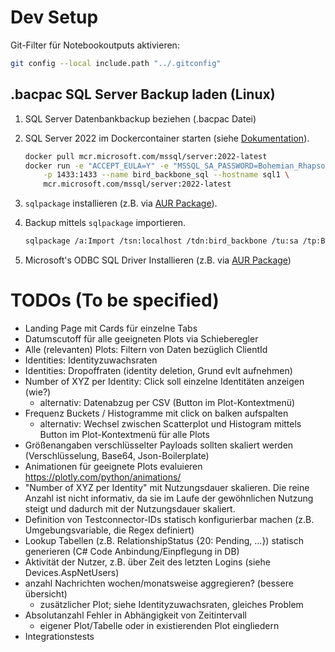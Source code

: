 # Dev Setup

Git-Filter für Notebookoutputs aktivieren:

```bash
git config --local include.path "../.gitconfig"
```

## .bacpac SQL Server Backup laden (Linux)

1. SQL Server Datenbankbackup beziehen (.bacpac Datei)
2. SQL Server 2022 im Dockercontainer starten (siehe [Dokumentation](https://learn.microsoft.com/en-us/sql/linux/quickstart-install-connect-docker)).

    ```bash
    docker pull mcr.microsoft.com/mssql/server:2022-latest
    docker run -e "ACCEPT_EULA=Y" -e "MSSQL_SA_PASSWORD=Bohemian_Rhapsody2024" \
        -p 1433:1433 --name bird_backbone_sql --hostname sql1 \
        mcr.microsoft.com/mssql/server:2022-latest
    ```
3. `sqlpackage` installieren (z.B. via [AUR Package](https://aur.archlinux.org/packages/sqlpackage)).
4. Backup mittels `sqlpackage` importieren.

    ```bash
    sqlpackage /a:Import /tsn:localhost /tdn:bird_backbone /tu:sa /tp:Bohemian_Rhapsody2024 /TargetEncryptConnection:false /sf:sql-bird-backup.bacpac
    ```

5. Microsoft's ODBC SQL Driver Installieren (z.B. via [AUR Package](https://aur.archlinux.org/packages/msodbcsql))


# TODOs (To be specified)

- Landing Page mit Cards für einzelne Tabs
- Datumscutoff für alle geeigneten Plots via Schieberegler
- Alle (relevanten) Plots: Filtern von Daten bezüglich ClientId
- Identities: Identityzuwachsraten
- Identities: Dropoffraten (identity deletion, Grund evlt aufnehmen)
- Number of XYZ per Identity: Click soll einzelne Identitäten anzeigen (wie?)
    - alternativ: Datenabzug per CSV (Button im Plot-Kontextmenü)
-  Frequenz Buckets / Histogramme mit click on balken aufspalten
    - alternativ: Wechsel zwischen Scatterplot und Histogram mittels Button im Plot-Kontextmenü für alle Plots
- Größenangaben verschlüsselter Payloads sollten skaliert werden (Verschlüsselung, Base64, Json-Boilerplate)
- Animationen für geeignete Plots evaluieren https://plotly.com/python/animations/
- "Number of XYZ per Identity" mit Nutzungsdauer skalieren. Die reine Anzahl ist nicht informativ, da sie im Laufe der gewöhnlichen Nutzung steigt und dadurch mit der Nutzungsdauer skaliert.
- Definition von Testconnector-IDs statisch konfigurierbar machen (z.B. Umgebungsvariable, die Regex definiert)
- Lookup Tabellen (z.B. RelationshipStatus {20: Pending, ...}) statisch generieren (C# Code Anbindung/Einpflegung in DB)
- Aktivität der Nutzer, z.B. über Zeit des letzten Logins (siehe Devices.AspNetUsers)
- anzahl Nachrichten wochen/monatsweise aggregieren? (bessere übersicht)
    - zusätzlicher Plot; siehe Identityzuwachsraten, gleiches Problem
- Absolutanzahl Fehler in Abhängigkeit von Zeitintervall
    - eigener Plot/Tabelle oder in existierenden Plot eingliedern
- Integrationstests
